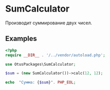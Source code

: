 # SumCalculator

Производит суммирование двух чисел.

## Examples

```php
<?php
require __DIR__ . '/../vendor/autoload.php';

use OtusPackages\SumCalculator;

$sum = (new SumCalculator())->calc(12, 12);

echo  "Сумма: {$sum}". PHP_EOL;
```
